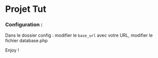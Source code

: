 # Projet Tut

### Configuration :

Dans le dossier config : modifier le ```base_url``` avec votre URL, modifier le fichier database.php 

Enjoy ! 
